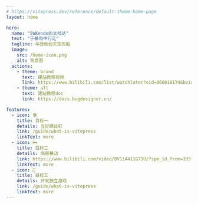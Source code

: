 ```yaml
---
# https://vitepress.dev/reference/default-theme-home-page
layout: home

hero:
  name: "SWKende的文档站"
  text: "于暴雨中行走"
  tagline: 伞是倒划天空的船
  image:
    src: /home-icon.png
    alt: 背景图
  actions:
    - theme: brand
      text: 建站教程视频
      link: https://www.bilibili.com/list/watchlater?oid=966018174&bvid=BV1XW4y1w7bc&spm_id_from=333.1007.top_right_bar_window_view_later.content.click
    - theme: alt
      text: 建站教程doc
      link: https://docs.bugdesigner.cn/

features:
  - icon: 🛠️
    title: 目标一
    details: 当好螺丝钉
    link: /guide/what-is-vitepress
    linkText: more
  - icon: 🛏️
    title: 目标二
    details: 病房暴动
    link: https://www.bilibili.com/video/BV1iA411G7SU/?spm_id_from=333.788&vd_source=e36103031144dca10ac67f24e861ac18
    linkText: more
  - icon: 🌟
    title: 目标三
    details: 开发独立游戏
    link: /guide/what-is-vitepress
    linkText: more
---
```

